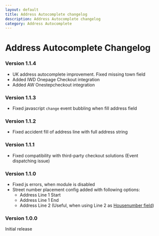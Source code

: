 ```yaml
---
layout: default
title: Address Autocomplete changelog
description: Address Autocomplete changelog
category: Address Autocomplete
---
```


# Address Autocomplete Changelog

### Version 1.1.4

 -  UK address autocomplete improvement. Fixed missing town field
 -  Added IWD Onepage Checkout integration
 -  Added AW Onestepcheckout integration

### Version 1.1.3

 -  Fixed javascript `change` event bubbling when fill address field

### Version 1.1.2

 -  Fixed accident fill of address line with full address string

### Version 1.1.1

 -  Fixed compatibility with third-party checkout solutions (Event dispatching issue)

### Version 1.1.0

 -  Fixed js errors, when module is disabled
 -  Street number placement config added with following options:
    - Address Line 1 Start
    - Address Line 1 End
    - Address Line 2 (Useful, when using Line 2 as [Housenumber field](/m1/extensions/firecheckout/housenumber/))

### Version 1.0.0

Initial release
